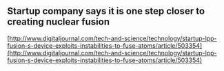 ## Startup company says it is one step closer to creating nuclear fusion
  
  [http://www.digitaljournal.com/tech-and-science/technology/startup-lpp-fusion-s-device-exploits-instabilities-to-fuse-atoms/article/503354](http://www.digitaljournal.com/tech-and-science/technology/startup-lpp-fusion-s-device-exploits-instabilities-to-fuse-atoms/article/503354)